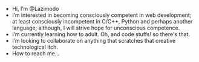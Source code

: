 - Hi, I’m @Lazimodo
- I’m interested in becoming consciously competent in web development; at least consciously incompetent in C/C++, Python and perhaps another language; although, I will strive hope for unconscious competence.
- I’m currently learning how to adult. Oh, and code stuffs! so there's that.
- I’m looking to collaborate on anything that scratches that creative technological itch.
- How to reach me...

<!---
Lazimodo/Lazimodo is a ✨ special ✨ repository because its `README.md` (this file) appears on your GitHub profile.
You can click the Preview link to take a look at your changes.
--->
